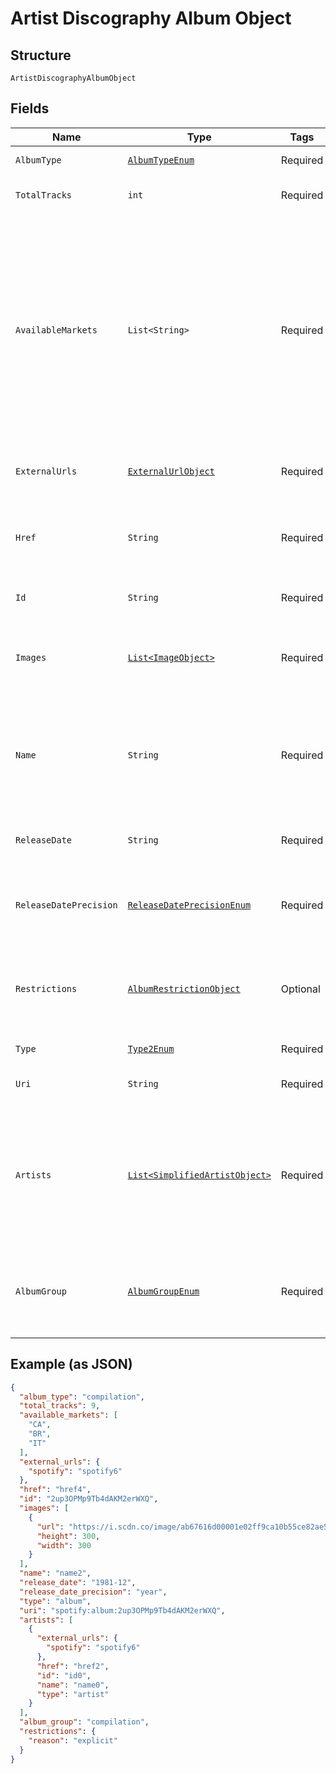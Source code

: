 
# Artist Discography Album Object

## Structure

`ArtistDiscographyAlbumObject`

## Fields

| Name | Type | Tags | Description | Getter | Setter |
|  --- | --- | --- | --- | --- | --- |
| `AlbumType` | [`AlbumTypeEnum`](../../doc/models/album-type-enum.md) | Required | The type of the album. | AlbumTypeEnum getAlbumType() | setAlbumType(AlbumTypeEnum albumType) |
| `TotalTracks` | `int` | Required | The number of tracks in the album. | int getTotalTracks() | setTotalTracks(int totalTracks) |
| `AvailableMarkets` | `List<String>` | Required | The markets in which the album is available: [ISO 3166-1 alpha-2 country codes](http://en.wikipedia.org/wiki/ISO_3166-1_alpha-2). _**NOTE**: an album is considered available in a market when at least 1 of its tracks is available in that market._ | List<String> getAvailableMarkets() | setAvailableMarkets(List<String> availableMarkets) |
| `ExternalUrls` | [`ExternalUrlObject`](../../doc/models/external-url-object.md) | Required | Known external URLs for this album. | ExternalUrlObject getExternalUrls() | setExternalUrls(ExternalUrlObject externalUrls) |
| `Href` | `String` | Required | A link to the Web API endpoint providing full details of the album. | String getHref() | setHref(String href) |
| `Id` | `String` | Required | The [Spotify ID](/documentation/web-api/concepts/spotify-uris-ids) for the album. | String getId() | setId(String id) |
| `Images` | [`List<ImageObject>`](../../doc/models/image-object.md) | Required | The cover art for the album in various sizes, widest first. | List<ImageObject> getImages() | setImages(List<ImageObject> images) |
| `Name` | `String` | Required | The name of the album. In case of an album takedown, the value may be an empty string. | String getName() | setName(String name) |
| `ReleaseDate` | `String` | Required | The date the album was first released. | String getReleaseDate() | setReleaseDate(String releaseDate) |
| `ReleaseDatePrecision` | [`ReleaseDatePrecisionEnum`](../../doc/models/release-date-precision-enum.md) | Required | The precision with which `release_date` value is known. | ReleaseDatePrecisionEnum getReleaseDatePrecision() | setReleaseDatePrecision(ReleaseDatePrecisionEnum releaseDatePrecision) |
| `Restrictions` | [`AlbumRestrictionObject`](../../doc/models/album-restriction-object.md) | Optional | Included in the response when a content restriction is applied. | AlbumRestrictionObject getRestrictions() | setRestrictions(AlbumRestrictionObject restrictions) |
| `Type` | [`Type2Enum`](../../doc/models/type-2-enum.md) | Required | The object type. | Type2Enum getType() | setType(Type2Enum type) |
| `Uri` | `String` | Required | The [Spotify URI](/documentation/web-api/concepts/spotify-uris-ids) for the album. | String getUri() | setUri(String uri) |
| `Artists` | [`List<SimplifiedArtistObject>`](../../doc/models/simplified-artist-object.md) | Required | The artists of the album. Each artist object includes a link in `href` to more detailed information about the artist. | List<SimplifiedArtistObject> getArtists() | setArtists(List<SimplifiedArtistObject> artists) |
| `AlbumGroup` | [`AlbumGroupEnum`](../../doc/models/album-group-enum.md) | Required | This field describes the relationship between the artist and the album. | AlbumGroupEnum getAlbumGroup() | setAlbumGroup(AlbumGroupEnum albumGroup) |

## Example (as JSON)

```json
{
  "album_type": "compilation",
  "total_tracks": 9,
  "available_markets": [
    "CA",
    "BR",
    "IT"
  ],
  "external_urls": {
    "spotify": "spotify6"
  },
  "href": "href4",
  "id": "2up3OPMp9Tb4dAKM2erWXQ",
  "images": [
    {
      "url": "https://i.scdn.co/image/ab67616d00001e02ff9ca10b55ce82ae553c8228\n",
      "height": 300,
      "width": 300
    }
  ],
  "name": "name2",
  "release_date": "1981-12",
  "release_date_precision": "year",
  "type": "album",
  "uri": "spotify:album:2up3OPMp9Tb4dAKM2erWXQ",
  "artists": [
    {
      "external_urls": {
        "spotify": "spotify6"
      },
      "href": "href2",
      "id": "id0",
      "name": "name0",
      "type": "artist"
    }
  ],
  "album_group": "compilation",
  "restrictions": {
    "reason": "explicit"
  }
}
```

